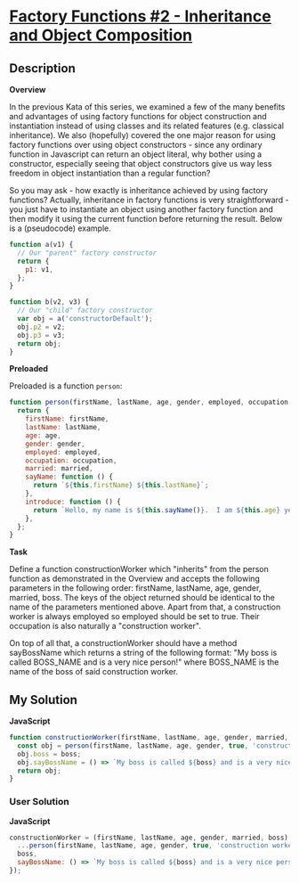 # [Factory Functions #2 - Inheritance and Object Composition](https://www.codewars.com/kata/570128f870ce0e81b80016db)

## Description

**Overview**

In the previous Kata of this series, we examined a few of the many benefits and advantages of using factory functions for object construction and instantiation instead of using classes and its related features (e.g. classical inheritance). We also (hopefully) covered the one major reason for using factory functions over using object constructors - since any ordinary function in Javascript can return an object literal, why bother using a constructor, especially seeing that object constructors give us way less freedom in object instantiation than a regular function?

So you may ask - how exactly is inheritance achieved by using factory functions? Actually, inheritance in factory functions is very straightforward - you just have to instantiate an object using another factory function and then modify it using the current function before returning the result. Below is a (pseudocode) example.

```js
function a(v1) {
  // Our "parent" factory constructor
  return {
    p1: v1,
  };
}

function b(v2, v3) {
  // Our "child" factory constructor
  var obj = a('constructorDefault');
  obj.p2 = v2;
  obj.p3 = v3;
  return obj;
}
```

**Preloaded**

Preloaded is a function `person`:

```js
function person(firstName, lastName, age, gender, employed, occupation, married) {
  return {
    firstName: firstName,
    lastName: lastName,
    age: age,
    gender: gender,
    employed: employed,
    occupation: occupation,
    married: married,
    sayName: function () {
      return `${this.firstName} ${this.lastName}`;
    },
    introduce: function () {
      return `Hello, my name is ${this.sayName()}.  I am ${this.age} years old.  I am a ${this.gender}.`;
    },
  };
}
```

**Task**

Define a function constructionWorker which "inherits" from the person function as demonstrated in the Overview and accepts the following parameters in the following order: firstName, lastName, age, gender, married, boss. The keys of the object returned should be identical to the name of the parameters mentioned above. Apart from that, a construction worker is always employed so employed should be set to true. Their occupation is also naturally a "construction worker".

On top of all that, a constructionWorker should have a method sayBossName which returns a string of the following format: "My boss is called BOSS_NAME and is a very nice person!" where BOSS_NAME is the name of the boss of said construction worker.

## My Solution

**JavaScript**

```js
function constructionWorker(firstName, lastName, age, gender, married, boss) {
  const obj = person(firstName, lastName, age, gender, true, 'construction worker', married);
  obj.boss = boss;
  obj.sayBossName = () => `My boss is called ${boss} and is a very nice person!`;
  return obj;
}
```

### User Solution

**JavaScript**

```js
constructionWorker = (firstName, lastName, age, gender, married, boss) => ({
  ...person(firstName, lastName, age, gender, true, 'construction worker', married),
  boss,
  sayBossName: () => `My boss is called ${boss} and is a very nice person!`,
});
```

